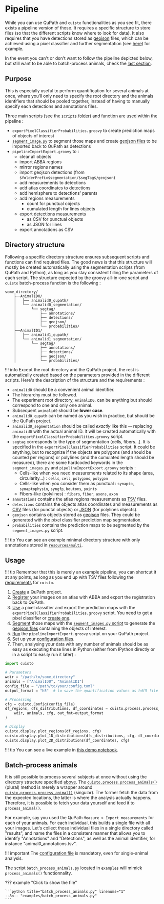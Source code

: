 # Pipeline
While you can use QuPath and `cuisto` functionalities as you see fit, there exists a pipeline version of those. It requires a specific structure to store files (so that the different scripts know where to look for data). It also requires that you have detections stored as [geojson](tips-formats.md#json-and-geojson-files) files, which can be achieved using a pixel classifier and further segmentation (see [here](guide-qupath-objects.md#probability-map-segmentation)) for example.

In the event you can't or don't want to follow the pipeline depicted below, but still want to be able to batch-process animals, check the [last section](#batch-process-animals).

## Purpose
This is especially useful to perform quantification for several animals at once, where you'll only need to specify the root directory and the animals identifiers that should be pooled together, instead of having to manually specify each detections and annotations files.

Three main scripts (see the [`scripts` folder](https://github.com/TeamNCMC/cuisto/tree/main/scripts)) and function are used within the pipeline :

+ `exportPixelClassifierProbabilities.groovy` to create prediction maps of objects of interest
+ [`segment_image.py`](api-script-segment.md) to segment those maps and create [geojson files](tips-formats.md#json-and-geojson-files) to be imported back to QuPath as detections
+ `pipelineImportExport.groovy` to :
    - clear all objects
    - import ABBA regions
    - mirror regions names
    - import geojson detections (from `$folderPrefix$segmentation/$segTag$/geojson`)
    - add measurements to detections
    - add atlas coordinates to detections
    - add hemisphere to detections' parents
    - add regions measurements 
        * count for punctual objects
        * cumulated length for lines objects
    - export detections measurements
        * as CSV for punctual objects
        * as JSON for lines
    - export annotations as CSV

## Directory structure
Following a specific directory structure ensures subsequent scripts and functions can find required files. The good news is that this structure will mostly be created automatically using the segmentation scripts (from QuPath and Python), as long as you stay consistent filling the parameters of each script.
The structure expected by the groovy all-in-one script and `cuisto` batch-process function is the following :

```
some_directory/
    ├──AnimalID0/  
    │   ├── animalid0_qupath/
    │   └── animalid0_segmentation/  
    │       └── segtag/  
    │           ├── annotations/  
    │           ├── detections/  
    │           ├── geojson/  
    │           └── probabilities/  
    ├──AnimalID1/  
    │   ├── animalid1_qupath/
    │   └── animalid1_segmentation/  
    │       └── segtag/  
    │           ├── annotations/  
    │           ├── detections/  
    │           ├── geojson/  
    │           └── probabilities/  
```

!!! info
    Except the root directory and the QuPath project, the rest is automatically created based on the parameters provided in the different scripts. Here's the description of the structure and the requirements :

+ `animalid0` should be a convenient animal identifier.
+ The hierarchy must be followed.
+ The experiment root directory, `AnimalID0`, can be anything but should correspond to one and only one animal.
+ Subsequent `animalid0` should be **lower case**.
+ `animalid0_qupath` can be named as you wish in practice, but should be the QuPath project.
+ `animalid0_segmentation` should be called *exactly* like this -- replacing `animalid0` with the actual animal ID. It will be created automatically with the `exportPixelClassifierProbabilities.groovy` script.
+ `segtag` corresponds to the type of segmentation (cells, fibers...). It is specified in the `exportPixelClassifierProbabilities` script. It could be anything, but to recognize if the objects are polygons (and should be counted per regions) or polylines (and the cumulated length should be measured), there are some hardcoded keywords in the `segment_images.py` and `pipelineImportExport.groovy` scripts :
    + Cells-like when you need measurements related to its shape (area, circularity...) : `cells`, `cell`, `polygons`, `polygon`
    + Cells-like when you consider them as punctual : `synapto`, `synaptophysin`, `syngfp`, `boutons`, `points`
    + Fibers-like (polylines) : `fibers`, `fiber`, `axons`, `axon`
+ `annotations` contains the atlas regions measurements as [TSV](tips-formats.md#csv-csv-tsv-files) files.
+ `detections` contains the objects atlas coordinates and measurements as [CSV](tips-formats.md#csv-csv-tsv-files) files (for punctal objects) or [JSON](tips-formats.md#json-and-geojson-files) (for polylines objects).
+ `geojson` contains objects stored as [geojson](tips-formats.md#json-and-geojson-files) files. They could be generated with the pixel classifier prediction map segmentation.
+ `probabilities` contains the prediction maps to be segmented by the `segment_images.py` script.

!!! tip
    You can see an example minimal directory structure with only annotations stored in [`resources/multi`](https://github.com/TeamNCMC/cuisto/tree/main/resources/multi).

## Usage
!!! tip
    Remember that this is merely an example pipeline, you can shortcut it at any points, as long as you end up with TSV files following the [requirements](guide-prepare-qupath.md#qupath-requirements) for `cuisto`.

1. [Create](guide-qupath-objects.md#qupath-project) a QuPath project.
2. [Register](guide-register-abba.md) your images on an atlas with ABBA and export the registration back to QuPath.
3. [Use](guide-qupath-objects.md#pixel-classifier) a pixel classifier and export the prediction maps with the `exportPixelClassifierProbabilities.groovy` script. You need to get a pixel classifier or [create one](guide-qupath-objects.md#train-a-model).
4. [Segment](guide-qupath-objects.md#probability-map-segmentation) those maps with the [`segment_images.py` script](api-script-segment.md) to generate the [geojson files](tips-formats.md#json-and-geojson-files) containing the objects of interest.
5. [Run](tips-qupath.md#custom-scripts) the `pipelineImportExport.groovy` script on your QuPath project.
6. Set up your [configuration files](main-configuration-files.md).
7. Then, analysing your data with any number of animals should be as easy as executing those lines in Python (either from IPython directly or in a script to easily run it later) :

```python linenums="1"
import cuisto

# Parameters
wdir = "/path/to/some_directory"
animals = ["AnimalID0", "AnimalID1"]
config_file = "/path/to/your/config.toml"
output_format = "h5"  # to save the quantification values as hdf5 file

# Processing
cfg = cuisto.Config(config_file)
df_regions, dfs_distributions, df_coordinates = cuisto.process.process_animals(
    wdir, animals, cfg, out_fmt=output_format
)

# Display
cuisto.display.plot_regions(df_regions, cfg)
cuisto.display.plot_1D_distributions(dfs_distributions, cfg, df_coordinates=df_coordinates)
cuisto.display.plot_2D_distributions(df_coordinates, cfg)
```

!!! tip
    You can see a live example in [this demo notebook](demo_notebooks/fibers_length_multi.ipynb).

## Batch-process animals
It is still possible to process several subjects at once without using the directory structure specified [above](#directory-structure). The [`cuisto.process.process_animals()`](api-process.md#cuisto.process.process_animals) (plural) method is merely a wrapper around [`cuisto.process.process_animal()`](api-process.md#cuisto.process.process_animal) (singular). The former fetch the data from the expected locations, the latter is where the analysis actually happens. Therefore, it is possible to fetch your data yourself and feed it to `process_animal()`.

For example, say you used the QuPath `Measure > Export measurements` for each of your animals. For each individual, this builds a single file with all your images. Let's collect those individual files in a single directory called "results", and name the files in a consistent manner that allows you to identify "Annotations" and "Detections", as well as the animal identifier, for instance "animal0_annotations.tsv".

!!! important
    The [configuration file](main-configuration-files.md#configtoml) is mandatory, even for single-animal analysis.

The script `batch_process_animals.py` located in [`examples`](https://github.com/TeamNCMC/cuisto/tree/main/examples) will mimick `process_animals()` functionnality.

??? example "Click to show the file"

    ```python title="batch_process_animals.py" linenums="1"
    --8<-- "examples/batch_process_animals.py"
    ```